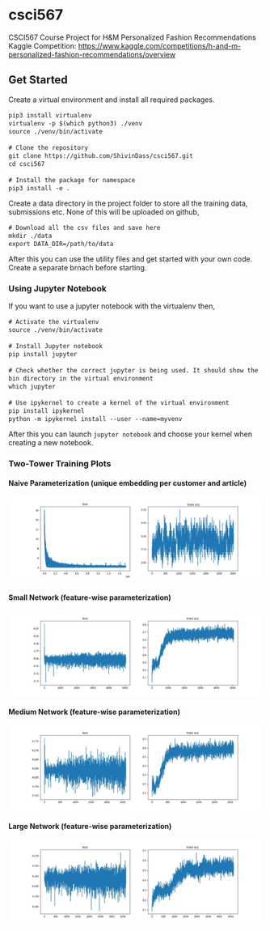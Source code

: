 # csci567
CSCI567 Course Project for H&amp;M Personalized Fashion Recommendations Kaggle Competition: https://www.kaggle.com/competitions/h-and-m-personalized-fashion-recommendations/overview

## Get Started
Create a virtual environment and install all required packages.
```
pip3 install virtualenv
virtualenv -p $(which python3) ./venv
source ./venv/bin/activate

# Clone the repository
git clone https://github.com/ShivinDass/csci567.git
cd csci567

# Install the package for namespace
pip3 install -e .
```
Create a data directory in the project folder to store all the training data, submissions etc. None of this will be uploaded on github, 
```
# Download all the csv files and save here
mkdir ./data
export DATA_DIR=/path/to/data
```
After this you can use the utility files and get started with your own code. Create a separate brnach before starting.

### Using Jupyter Notebook
If you want to use a jupyter notebook with the virtualenv then,
```
# Activate the virtualenv
source ./venv/bin/activate

# Install Jupyter notebook
pip install jupyter

# Check whether the correct jupyter is being used. It should show the bin directory in the virtual environment
which jupyter

# Use ipykernel to create a kernel of the virtual environment
pip install ipykernel
python -m ipykernel install --user --name=myvenv
```
After this you can launch ```jupyter notebook``` and choose your kernel when creating a new notebook.

### Two-Tower Training Plots
#### Naive Parameterization (unique embedding per customer and article)
![two tower naive](https://github.com/ShivinDass/csci567/blob/main/figures/two_tower_naive.png)
#### Small Network (feature-wise parameterization)
![two tower small](https://github.com/ShivinDass/csci567/blob/main/figures/two_tower_small.jpeg)
#### Medium Network (feature-wise parameterization)
![two tower medium](https://github.com/ShivinDass/csci567/blob/main/figures/two_tower_medium.jpeg)
#### Large Network (feature-wise parameterization)
![two tower large](https://github.com/ShivinDass/csci567/blob/main/figures/two_tower_large.jpeg)
